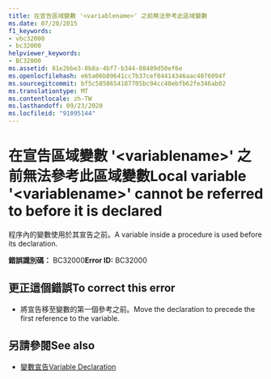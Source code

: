 ```yaml
---
title: 在宣告區域變數 '<variablename>' 之前無法參考此區域變數
ms.date: 07/20/2015
f1_keywords:
- vbc32000
- bc32000
helpviewer_keywords:
- BC32000
ms.assetid: 81e2bbe3-8b8a-4bf7-b344-08489d50ef6e
ms.openlocfilehash: e65a06b89641cc7b37cef04414346aac4076094f
ms.sourcegitcommit: bf5c5850654187705bc94cc40ebfb62fe346ab02
ms.translationtype: MT
ms.contentlocale: zh-TW
ms.lasthandoff: 09/23/2020
ms.locfileid: "91095144"
---
```

# <a name="local-variable-variablename-cannot-be-referred-to-before-it-is-declared"></a><span data-ttu-id="c8948-102">在宣告區域變數 '\<variablename>' 之前無法參考此區域變數</span><span class="sxs-lookup"><span data-stu-id="c8948-102">Local variable '\<variablename>' cannot be referred to before it is declared</span></span>

<span data-ttu-id="c8948-103">程序內的變數使用於其宣告之前。</span><span class="sxs-lookup"><span data-stu-id="c8948-103">A variable inside a procedure is used before its declaration.</span></span>  
  
 <span data-ttu-id="c8948-104">**錯誤識別碼：** BC32000</span><span class="sxs-lookup"><span data-stu-id="c8948-104">**Error ID:** BC32000</span></span>  
  
## <a name="to-correct-this-error"></a><span data-ttu-id="c8948-105">更正這個錯誤</span><span class="sxs-lookup"><span data-stu-id="c8948-105">To correct this error</span></span>  
  
- <span data-ttu-id="c8948-106">將宣告移至變數的第一個參考之前。</span><span class="sxs-lookup"><span data-stu-id="c8948-106">Move the declaration to precede the first reference to the variable.</span></span>  
  
## <a name="see-also"></a><span data-ttu-id="c8948-107">另請參閱</span><span class="sxs-lookup"><span data-stu-id="c8948-107">See also</span></span>

- [<span data-ttu-id="c8948-108">變數宣告</span><span class="sxs-lookup"><span data-stu-id="c8948-108">Variable Declaration</span></span>](../programming-guide/language-features/variables/variable-declaration.md)
